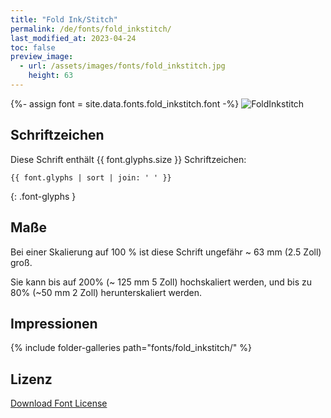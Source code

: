 ```yaml
---
title: "Fold Ink/Stitch"
permalink: /de/fonts/fold_inkstitch/
last_modified_at: 2023-04-24
toc: false
preview_image:
  - url: /assets/images/fonts/fold_inkstitch.jpg
    height: 63
---
```

{%- assign font = site.data.fonts.fold_inkstitch.font -%}
![FoldInkstitch](/assets/images/fonts/fold_inkstitch.jpg)

## Schriftzeichen

Diese Schrift enthält  {{ font.glyphs.size }} Schriftzeichen:

```
{{ font.glyphs | sort | join: ' ' }}
```
{: .font-glyphs }


## Maße

Bei einer Skalierung auf 100 % ist diese Schrift ungefähr ~ 63 mm (2.5 Zoll) groß.

Sie kann bis auf 200% (~ 125 mm 5 Zoll) hochskaliert werden, und bis zu 80% (~50 mm 2 Zoll) herunterskaliert werden.

## Impressionen

{% include folder-galleries path="fonts/fold_inkstitch/" %}

## Lizenz

[Download Font License](https://github.com/inkstitch/inkstitch/tree/main/fonts/fold_inkstitch/license)
